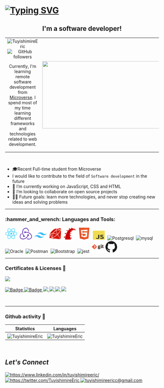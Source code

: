 # [![Typing SVG](https://readme-typing-svg.herokuapp.com?size=35&duration=6000&color=975BF7&center=true&vCenter=true&width=1000&lines=Welcome+to+my+profile!%F0%9F%A4%97;I'm+Tuyishimire+Eric+%F0%9F%91%8B;Nice+to+meet+you!%F0%9F%98%84)](https://git.io/typing-svg)

<h2 align="center"> I'm a software developer!</h2>

<table>
 <td align="center">
 <img src="https://komarev.com/ghpvc/?username=TuyishimireEric&label=Profile%20views&color=0e75b6&style=flat" alt="TuyishimireEric" />
 <img alt="GitHub followers" src="https://img.shields.io/github/followers/TuyishimireEric?color=green&logo=github">
 <p align="center"> Currently, I'm learning remote software development from <a href="https://www.microverse.org/">Microverse</a>. I spend most of my time learning different frameworks and technologies related to web development.</p>
  </td>
   <td>
 <img align="center" src="https://media2.giphy.com/media/qgQUggAC3Pfv687qPC/giphy.gif" width="400" height="220" />
    </td>
</table>

<!-- - <p>You can check out my portfolio <a href="[https://TuyishimireEric.github.io/](https://github.com/TuyishimireEric/TuyishimireEric.github.io)">here</a><img src="https://media.giphy.com/media/cKPse5DZaptID3YAMK/giphy.gif" width="80"></p> -->
<br>

- 🎓Recent Full-time student from Microverse
- I would like to contribute to the field of `Software development`    in the future
- 🔭 I’m currently working on JavaScript, CSS and HTML
- 👯 I’m looking to collaborate on open source projects
- 💪🏼 Future goals: learn more technologies, and never stop creating new ideas and solving problems

<hr>
<h3 align="left">:hammer_and_wrench: Languages and Tools: </h3>

<div>
  <img src="https://github.com/devicons/devicon/blob/master/icons/react/react-original.svg" title="React" alt="React" width="40" height="40"/>&nbsp;
  <img src="https://github.com/devicons/devicon/blob/master/icons/redux/redux-original.svg" title="Redux" alt="Redux " width="40" height="40"/>&nbsp;
  <img src="https://github.com/devicons/devicon/blob/master/icons/tailwindcss/tailwindcss-plain.svg" title="Tailwindcss" alt="Tailwindcss" width="40" height="30"/>&nbsp;
  <img src="https://github.com/devicons/devicon/blob/master/icons/ruby/ruby-plain.svg" title="Ruby" alt="Ruby" width="40" height="40"/>&nbsp;
  <img src="https://github.com/devicons/devicon/blob/master/icons/rails/rails-plain.svg" title="Rails" alt="Rails" width="40" height="40"/>&nbsp;
  <img src="https://github.com/devicons/devicon/blob/master/icons/html5/html5-original.svg" title="HTML5" alt="HTML" width="40" height="40"/>&nbsp;
  <img src="https://github.com/devicons/devicon/blob/master/icons/javascript/javascript-original.svg" title="JavaScript" alt="JavaScript" width="40" height="30"/>&nbsp;
    <img src="https://github.com/get-icon/geticon/raw/master/icons/postgresql.svg" title="Postgresql" alt="Postgresql" width="40" height="40"/>&nbsp;
    <img src="https://github.com/get-icon/geticon/raw/master/icons/mysql.svg" title="mysql" alt="mysql" width="40" height="40"/>&nbsp;
    <img src="https://user-images.githubusercontent.com/25181517/117208736-bdedc080-adf5-11eb-912f-61c7d43705f6.png" title="Oracle" alt="Oracle" width="40" height="30"/>&nbsp;
   <img src="https://user-images.githubusercontent.com/25181517/121302453-01a67f00-c8fa-11eb-8c86-2ee00734c9a8.png" title="Postman" alt="Postman" width="40" height="40"/>&nbsp;
    <img src="https://user-images.githubusercontent.com/25181517/121402101-c89df700-c959-11eb-8b4a-bbadf9e84b30.png" title="Bootstrap" alt="Bootstrap" width="40" height="40"/>&nbsp;
    <img src="https://github.com/get-icon/geticon/raw/master/icons/jest.svg" title="jest" alt="jest" width="40" height="40"/>&nbsp;
  <img src="https://github.com/devicons/devicon/blob/master/icons/git/git-original-wordmark.svg" title="Git" **alt="Git" width="40" height="40"/>
  <img src="https://github.com/devicons/devicon/blob/master/icons/github/github-original.svg" title="Github" alt="Github" width="40" height="40"/>&nbsp;
</div>
<hr>
<h3>Certificates & Licenses 🥇  </h3>  
<a href="https://www.codewars.com/users/TuyishimireEric">  <img src="https://www.codewars.com/users/TuyishimireEric/badges/large" /></a></p>
<p align="left">
   <a href="https://www.credential.net/f5c6ae87-c314-4d5d-b846-863c5b7918cf">
       <img src="https://api.accredible.com/v1/frontend/credential_website_embed_image/badge/45950729" alt="Badge" width="150px"/>      
   </a>
   <a href="https://www.credential.net/7a53dcfe-5e09-4e58-9c16-12a7bad14f35#gs.a6l6xa">
        <img src="https://api.accredible.com/v1/frontend/credential_website_embed_image/badge/47857781" alt="Badge"  width="150px" />     
   </a>   
   <a href="https://www.credential.net/7a53dcfe-5e09-4e58-9c16-12a7bad14f35#gs.a6l6xa">
        <img src="https://images.credential.net/badge/tiny/o4ladj4f_1662933499188_badge.png"  width="150px" />     
   </a>   
    <a href="https://www.credential.net/7a53dcfe-5e09-4e58-9c16-12a7bad14f35#gs.a6l6xa">
        <img src="https://api.accredible.com/v1/frontend/credential_website_embed_image/badge/60643798"  width="150px" />     
   </a> 
   <a href="https://www.credential.net/7a53dcfe-5e09-4e58-9c16-12a7bad14f35#gs.a6l6xa">
        <img src="https://api.accredible.com/v1/frontend/credential_website_embed_image/badge/62774045"  width="150px"/>     
   </a>
  <a href="https://www.credential.net/1b0060bf-87d6-4060-98ef-2f8c9de8d52d">
        <img src="https://api.accredible.com/v1/frontend/credential_website_embed_image/badge/66716587"  width="150px"/>     
   </a>
</p>
<p align="center">&nbsp;


<hr>

### Github activity 🚀

| Statistics |   Languages |
| ---------- | ----------- |
 | <img align="center" src="https://github-readme-stats-eight-theta.vercel.app/api?username=TuyishimireEric&show_icons=true&theme=radical" alt="TuyishimireEric" width="500" /> | <img align="center" src="https://github-readme-stats.vercel.app/api/top-langs/?username=TuyishimireEric&show_icons=true&theme=radical&layout=compact" alt="TuyishimireEric" width="410"/>|
</p><br>



<h2><i>Let's Connect</i></h2>


<p align="left">
    <a href="https://www.linkedin.com/in/tuyishimireeric/">
        <img align="center" src="https://img.shields.io/badge/LinkedIn-0077B5?style=for-the-badge&logo=linkedin&logoColor=white" alt="https://www.linkedin.com/in/tuyishimireeric/" />
    </a>
    <a href="https://twitter.com/TuyishimireEric">
        <img align="center" src="https://img.shields.io/badge/Twitter-1DA1F2?style=for-the-badge&logo=twitter&logoColor=white" alt="https://twitter.com/TuyishimireEric" />
    <a title="mohitsehrawat000@gmail.com" href="mailto:tuyishimireericc@gmail.com">
        <img align="center" src="https://img.shields.io/badge/Gmail-D14836?style=for-the-badge&logo=gmail&logoColor=white" alt="tuyishimireericc@gmail.com" />
    </a>
</p>
<br>
